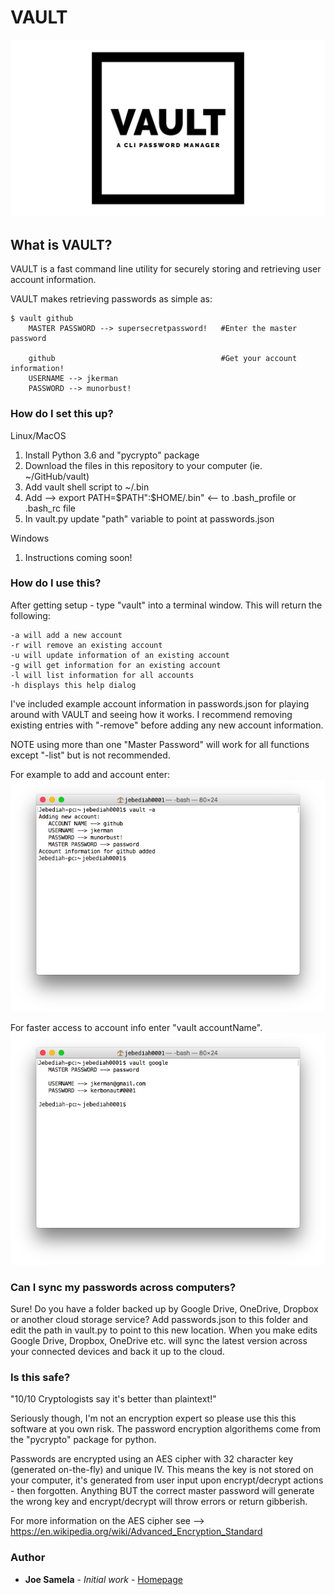# VAULT
![VAULT](screenshots/banner.png?raw=true "VAULT")

## What is VAULT?
VAULT is a fast command line utility for securely storing and retrieving user account information.

VAULT makes retrieving passwords as simple as:
```
$ vault github
    MASTER PASSWORD --> supersecretpassword!   #Enter the master password
   
    github                                     #Get your account information!
    USERNAME --> jkerman 
    PASSWORD --> munorbust!
```

### How do I set this up?
Linux/MacOS
  1. Install Python 3.6 and "pycrypto" package
  2. Download the files in this repository to your computer (ie. ~/GitHub/vault)
  3. Add vault shell script to ~/.bin
  4. Add -->  export PATH=$PATH":$HOME/.bin"  <-- to .bash_profile or .bash_rc file
  5. In vault.py update "path" variable to point at passwords.json

Windows
  1. Instructions coming soon!

### How do I use this?
After getting setup - type "vault" into a terminal window. This will return the following:
```
-a will add a new account 
-r will remove an existing account 
-u will update information of an existing account 
-g will get information for an existing account 
-l will list information for all accounts 
-h displays this help dialog
```
I've included example account information in passwords.json for playing around with VAULT and seeing how it works. I recommend removing existing entries with "-remove" before adding any new account information. 

NOTE using more than one "Master Password" will work for all functions except "-list" but is not recommended.

For example to add and account enter:
![add](screenshots/screenshot2.png?raw=true "add")

For faster access to account info enter "vault accountName".
![get](screenshots/screenshot1.png?raw=true "get")

### Can I sync my passwords across computers?
Sure! Do you have a folder backed up by Google Drive, OneDrive, Dropbox or another cloud storage service? Add passwords.json to this folder and edit the path in vault.py to point to this new location. When you make edits Google Drive, Dropbox, OneDrive etc. will sync the latest version across your connected devices and back it up to the cloud.

### Is this safe?
"10/10 Cryptologists say it's better than plaintext!"

Seriously though, I'm not an encryption expert so please use this this software at you own risk. The password encryption algorithems come from the "pycrypto" package for python.

Passwords are encrypted using an AES cipher with 32 character key (generated on-the-fly) and unique IV. This means the key is not stored on your computer, it's generated from user input upon encrypt/decrypt actions - then forgotten. Anything BUT the correct master password will generate the wrong key and encrypt/decrypt will throw errors or return gibberish.

For more information on the AES cipher see --> https://en.wikipedia.org/wiki/Advanced_Encryption_Standard

### Author
* **Joe Samela** - *Initial work* - [Homepage](https://josephsamela.github.io)
